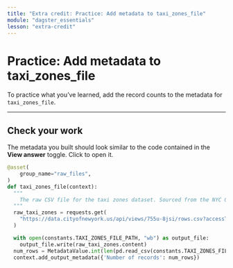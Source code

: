 ```yaml
---
title: "Extra credit: Practice: Add metadata to taxi_zones_file"
module: "dagster_essentials"
lesson: "extra-credit"
---
```


# Practice: Add metadata to taxi_zones_file

To practice what you’ve learned, add the record counts to the metadata for `taxi_zones_file`.

---

## Check your work

The metadata you built should look similar to the code contained in the **View answer** toggle. Click to open it.

```python
@asset(
    group_name="raw_files",
)
def taxi_zones_file(context):
  """
    The raw CSV file for the taxi zones dataset. Sourced from the NYC Open Data portal.
  """
  raw_taxi_zones = requests.get(
    "https://data.cityofnewyork.us/api/views/755u-8jsi/rows.csv?accessType=DOWNLOAD"
  )

  with open(constants.TAXI_ZONES_FILE_PATH, "wb") as output_file:
    output_file.write(raw_taxi_zones.content)
  num_rows = MetadataValue.int(len(pd.read_csv(constants.TAXI_ZONES_FILE_PATH)))
  context.add_output_metadata({'Number of records': num_rows})
```